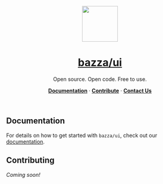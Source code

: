 <p align="center">
  <a href="https://vercel.com">
    <img src="https://ui.bazza.dev/_next/image?url=%2F_next%2Fstatic%2Fmedia%2Fbazzadev.957309d8.png&w=1080&q=75" height="96">
    <h1 align="center">bazza/ui</h3>
  </a>
</p>

<p align="center">
  Open source. Open code. Free to use.
</p>

<p align="center">
  <a href="https://ui.bazza.dev/docs"><strong>Documentation</strong></a> ·
  <a href="https://ui.bazza.dev/contribute"><strong>Contribute</strong></a> ·
  <a href="https://ui.bazza.dev/contact"><strong>Contact Us</strong></a>
</p>
<br/>

## Documentation

For details on how to get started with `bazza/ui`, check out our [documentation](https://ui.bazza.dev/docs).

## Contributing

*Coming soon!*
